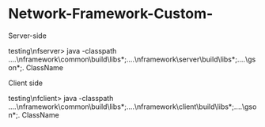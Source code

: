 # Network-Framework-Custom-
Server-side

testing\nfserver> java -classpath ..\..\nframework\common\build\libs\*;..\..\nframework\server\build\libs\*;..\..\gson\*;. ClassName


Client side

testing\nfclient> java -classpath ..\..\nframework\common\build\libs\*;..\..\nframework\client\build\libs\*;..\..\gson\*;. ClassName
